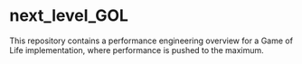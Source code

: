 # next_level_GOL
This repository contains a performance engineering overview for a Game of Life implementation, where performance is pushed to the maximum.
